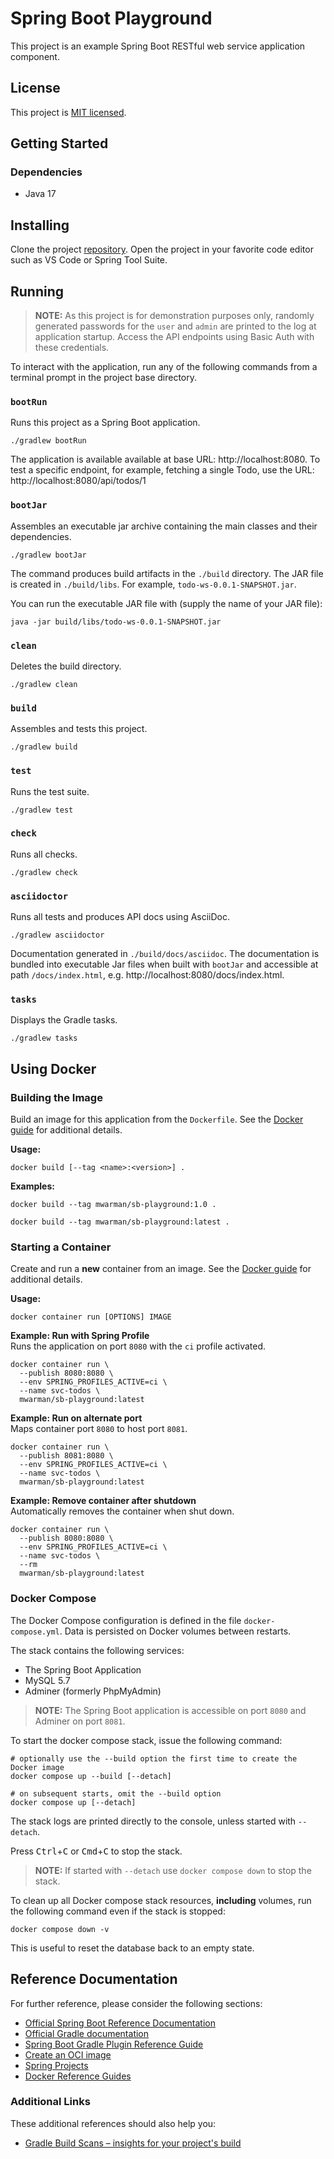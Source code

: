 # Spring Boot Playground

This project is an example Spring Boot RESTful web service application component.

## License

This project is [MIT licensed](./LICENSE).

## Getting Started

### Dependencies

- Java 17

## Installing

Clone the project [repository](https://github.com/mwarman/spring-boot-playground). Open the project in your favorite code editor such as VS Code or Spring Tool Suite.

## Running

> **NOTE:** As this project is for demonstration purposes only, randomly generated passwords for the `user` and `admin` are printed to the log at application startup. Access the API endpoints using Basic Auth with these credentials.

To interact with the application, run any of the following commands from a terminal prompt in the project base directory.

### `bootRun`

Runs this project as a Spring Boot application.

```
./gradlew bootRun
```

The application is available available at base URL: http://localhost:8080. To test a specific endpoint, for example, fetching a single Todo, use the URL: http://localhost:8080/api/todos/1

### `bootJar`

Assembles an executable jar archive containing the main classes and their dependencies.

```
./gradlew bootJar
```

The command produces build artifacts in the `./build` directory. The JAR file is created in `./build/libs`. For example, `todo-ws-0.0.1-SNAPSHOT.jar`.

You can run the executable JAR file with (supply the name of your JAR file):

```
java -jar build/libs/todo-ws-0.0.1-SNAPSHOT.jar
```

### `clean`

Deletes the build directory.

```
./gradlew clean
```

### `build`

Assembles and tests this project.

```
./gradlew build
```

### `test`

Runs the test suite.

```
./gradlew test
```

### `check`

Runs all checks.

```
./gradlew check
```

### `asciidoctor`

Runs all tests and produces API docs using AsciiDoc.

```
./gradlew asciidoctor
```

Documentation generated in `./build/docs/asciidoc`. The documentation is bundled into executable Jar files when built with `bootJar` and accessible at path `/docs/index.html`, e.g. http://localhost:8080/docs/index.html.

### `tasks`

Displays the Gradle tasks.

```
./gradlew tasks
```

## Using Docker

### Building the Image

Build an image for this application from the `Dockerfile`. See the [Docker guide](https://docs.docker.com/engine/reference/commandline/build/) for additional details.

**Usage:**

```
docker build [--tag <name>:<version>] .
```

**Examples:**

```
docker build --tag mwarman/sb-playground:1.0 .

docker build --tag mwarman/sb-playground:latest .
```

### Starting a Container

Create and run a **new** container from an image. See the [Docker guide](https://docs.docker.com/engine/reference/commandline/container_run/) for additional details.

**Usage:**

```
docker container run [OPTIONS] IMAGE
```

**Example: Run with Spring Profile**  
Runs the application on port `8080` with the `ci` profile activated.

```
docker container run \
  --publish 8080:8080 \
  --env SPRING_PROFILES_ACTIVE=ci \
  --name svc-todos \
  mwarman/sb-playground:latest
```

**Example: Run on alternate port**  
Maps container port `8080` to host port `8081`.

```
docker container run \
  --publish 8081:8080 \
  --env SPRING_PROFILES_ACTIVE=ci \
  --name svc-todos \
  mwarman/sb-playground:latest
```

**Example: Remove container after shutdown**  
Automatically removes the container when shut down.

```
docker container run \
  --publish 8080:8080 \
  --env SPRING_PROFILES_ACTIVE=ci \
  --name svc-todos \
  --rm
  mwarman/sb-playground:latest
```

### Docker Compose

The Docker Compose configuration is defined in the file `docker-compose.yml`. Data is persisted on Docker volumes between restarts.

The stack contains the following services:

- The Spring Boot Application
- MySQL 5.7
- Adminer (formerly PhpMyAdmin)

> **NOTE:** The Spring Boot application is accessible on port `8080` and Adminer on port `8081`.

To start the docker compose stack, issue the following command:

```
# optionally use the --build option the first time to create the Docker image
docker compose up --build [--detach]

# on subsequent starts, omit the --build option
docker compose up [--detach]
```

The stack logs are printed directly to the console, unless started with `--detach`.

Press <kbd>Ctrl</kbd>+<kbd>C</kbd> or <kbd>Cmd</kbd>+<kbd>C</kbd> to stop the stack.

> **NOTE:** If started with `--detach` use `docker compose down` to stop the stack.

To clean up all Docker compose stack resources, **including** volumes, run the following command even if the stack is stopped:

```
docker compose down -v
```

This is useful to reset the database back to an empty state.

## Reference Documentation

For further reference, please consider the following sections:

- [Official Spring Boot Reference Documentation](https://docs.spring.io/spring-boot/docs/current/reference/html/index.html)
- [Official Gradle documentation](https://docs.gradle.org)
- [Spring Boot Gradle Plugin Reference Guide](https://docs.spring.io/spring-boot/docs/3.1.4/gradle-plugin/reference/html/)
- [Create an OCI image](https://docs.spring.io/spring-boot/docs/3.1.4/gradle-plugin/reference/html/#build-image)
- [Spring Projects](https://spring.io/projects)
- [Docker Reference Guides][docker-ref]

### Additional Links

These additional references should also help you:

- [Gradle Build Scans – insights for your project's build](https://scans.gradle.com#gradle)

[docker-ref]: https://docs.docker.com/reference/ 'Docker Reference Guides'
